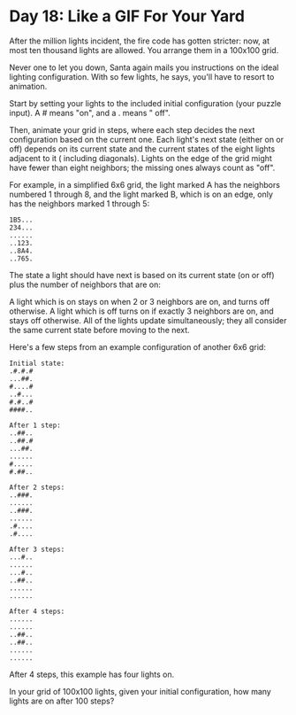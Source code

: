 # Day 18: Like a GIF For Your Yard

After the million lights incident, the fire code has gotten stricter: now, at most ten thousand lights are allowed. You
arrange them in a 100x100 grid.

Never one to let you down, Santa again mails you instructions on the ideal lighting configuration. With so few lights,
he says, you'll have to resort to animation.

Start by setting your lights to the included initial configuration (your puzzle input). A # means "on", and a . means "
off".

Then, animate your grid in steps, where each step decides the next configuration based on the current one. Each light's
next state (either on or off) depends on its current state and the current states of the eight lights adjacent to it (
including diagonals). Lights on the edge of the grid might have fewer than eight neighbors; the missing ones always
count as "off".

For example, in a simplified 6x6 grid, the light marked A has the neighbors numbered 1 through 8, and the light marked
B, which is on an edge, only has the neighbors marked 1 through 5:

````
1B5...
234...
......
..123.
..8A4.
..765.
````

The state a light should have next is based on its current state (on or off) plus the number of neighbors that are on:

A light which is on stays on when 2 or 3 neighbors are on, and turns off otherwise. A light which is off turns on if
exactly 3 neighbors are on, and stays off otherwise. All of the lights update simultaneously; they all consider the same
current state before moving to the next.

Here's a few steps from an example configuration of another 6x6 grid:

````
Initial state:
.#.#.#
...##.
#....#
..#...
#.#..#
####..

After 1 step:
..##..
..##.#
...##.
......
#.....
#.##..

After 2 steps:
..###.
......
..###.
......
.#....
.#....

After 3 steps:
...#..
......
...#..
..##..
......
......

After 4 steps:
......
......
..##..
..##..
......
......
````

After 4 steps, this example has four lights on.

In your grid of 100x100 lights, given your initial configuration, how many lights are on after 100 steps?
